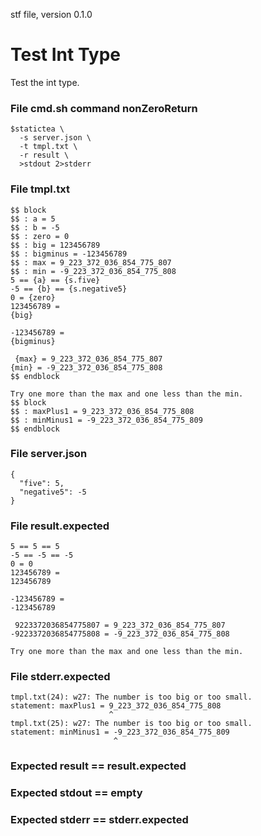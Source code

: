 stf file, version 0.1.0

# Test Int Type

Test the int type.

### File cmd.sh command nonZeroReturn

~~~
$statictea \
  -s server.json \
  -t tmpl.txt \
  -r result \
  >stdout 2>stderr
~~~

### File tmpl.txt

~~~
$$ block
$$ : a = 5
$$ : b = -5
$$ : zero = 0
$$ : big = 123456789
$$ : bigminus = -123456789
$$ : max = 9_223_372_036_854_775_807
$$ : min = -9_223_372_036_854_775_808
5 == {a} == {s.five}
-5 == {b} == {s.negative5}
0 = {zero}
123456789 =
{big}

-123456789 =
{bigminus}

 {max} = 9_223_372_036_854_775_807
{min} = -9_223_372_036_854_775_808
$$ endblock

Try one more than the max and one less than the min.
$$ block
$$ : maxPlus1 = 9_223_372_036_854_775_808
$$ : minMinus1 = -9_223_372_036_854_775_809
$$ endblock
~~~

### File server.json

~~~
{
  "five": 5,
  "negative5": -5
}
~~~

### File result.expected

~~~
5 == 5 == 5
-5 == -5 == -5
0 = 0
123456789 =
123456789

-123456789 =
-123456789

 9223372036854775807 = 9_223_372_036_854_775_807
-9223372036854775808 = -9_223_372_036_854_775_808

Try one more than the max and one less than the min.
~~~

### File stderr.expected

~~~
tmpl.txt(24): w27: The number is too big or too small.
statement: maxPlus1 = 9_223_372_036_854_775_808
                      ^
tmpl.txt(25): w27: The number is too big or too small.
statement: minMinus1 = -9_223_372_036_854_775_809
                       ^
~~~

### Expected result == result.expected
### Expected stdout == empty
### Expected stderr == stderr.expected
